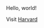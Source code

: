 <html lang="en">
  <body>
    Hello, world!
    <p>Visit <a href="https://www.harvard.edu/">Harvard</a></p>
  </body>
</html>
